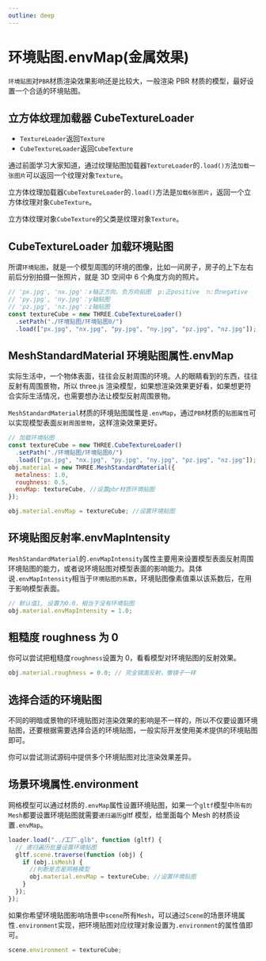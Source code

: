 ```yaml
---
outline: deep
---
```


# 环境贴图.envMap(金属效果)

`环境贴图`对`PBR`材质渲染效果影响还是比较大，一般渲染 PBR 材质的模型，最好设置一个合适的环境贴图。

## 立方体纹理加载器 CubeTextureLoader

- `TextureLoader`返回`Texture`
- `CubeTextureLoader`返回`CubeTexture`

通过前面学习大家知道，通过纹理贴图加载器`TextureLoader`的`.load()方`法`加载一张图片`可以返回一个纹理对象`Texture`。

立方体纹理加载器`CubeTextureLoader`的`.load()`方法是`加载6张图片`，返回一个立方体纹理对象`CubeTexture`。

立方体纹理对象`CubeTexture`的父类是纹理对象`Texture`。

## CubeTextureLoader 加载环境贴图

所谓`环境贴图`，就是一个模型周围的环境的图像，比如一间房子，房子的上下左右前后分别拍摄一张照片，就是 3D 空间中 6 个角度方向的照片。

```js
// 'px.jpg', 'nx.jpg'：x轴正方向、负方向贴图  p:正positive  n:负negative
// 'py.jpg', 'ny.jpg'：y轴贴图
// 'pz.jpg', 'nz.jpg'：z轴贴图
const textureCube = new THREE.CubeTextureLoader()
  .setPath("./环境贴图/环境贴图0/")
  .load(["px.jpg", "nx.jpg", "py.jpg", "ny.jpg", "pz.jpg", "nz.jpg"]);
```

## MeshStandardMaterial 环境贴图属性.envMap

实际生活中，一个物体表面，往往会反射周围的环境。人的眼睛看到的东西，往往反射有周围景物，所以 three.js 渲染模型，如果想渲染效果更好看，如果想更符合实际生活情况，也需要想办法让模型反射周围景物。

`MeshStandardMaterial`材质的环境贴图属性是`.envMap`，通过`PBR`材质的`贴图属性`可以实现模型表面`反射周围景物`，这样渲染效果更好。

```js
// 加载环境贴图
const textureCube = new THREE.CubeTextureLoader()
  .setPath("./环境贴图/环境贴图0/")
  .load(["px.jpg", "nx.jpg", "py.jpg", "ny.jpg", "pz.jpg", "nz.jpg"]);
obj.material = new THREE.MeshStandardMaterial({
  metalness: 1.0,
  roughness: 0.5,
  envMap: textureCube, //设置pbr材质环境贴图
});
```

```js
obj.material.envMap = textureCube; //设置环境贴图
```

## 环境贴图反射率.envMapIntensity

`MeshStandardMaterial`的`.envMapIntensity`属性主要用来设置模型表面反射周围环境贴图的能力，或者说环境贴图对模型表面的影响能力。具体说`.envMapIntensity`相当于`环境贴图的系数`，环境贴图像素值乘以该系数后，在用于影响模型表面。

```js
// 默认值1, 设置为0.0，相当于没有环境贴图
obj.material.envMapIntensity = 1.0;
```

## 粗糙度 roughness 为 0

你可以尝试把粗糙度`roughness`设置为 0，看看模型对环境贴图的反射效果。

```js
obj.material.roughness = 0.0; // 完全镜面反射，像镜子一样
```

## 选择合适的环境贴图

不同的明暗或景物的环境贴图对渲染效果的影响是不一样的，所以不仅要设置环境贴图，还要根据需要选择合适的环境贴图，一般实际开发使用美术提供的环境贴图即可。

你可以尝试测试源码中提供多个环境贴图对比渲染效果差异。

<!-- ## 纹理和渲染器颜色空间一致

```js
// 如果renderer.outputEncoding=THREE.sRGBEncoding;环境贴图需要保持一致
textureCube.encoding = THREE.sRGBEncoding;
``` -->

## 场景环境属性.environment

网格模型可以通过材质的`.envMap`属性设置环境贴图，如果一个`gltf`模型中`所有的Mesh`都要设置环境贴图就需要`递归遍历`gltf 模型，给里面每个 Mesh 的材质设置`.envMap`。

```js
loader.load("../工厂.glb", function (gltf) {
  // 递归遍历批量设置环境贴图
  gltf.scene.traverse(function (obj) {
    if (obj.isMesh) {
      //判断是否是网格模型
      obj.material.envMap = textureCube; //设置环境贴图
    }
  });
});
```

如果你希望环境贴图影响场景中`scene`所有`Mesh`，可以通过`Scene`的场景环境属性`.environment`实现，把环境贴图对应纹理对象设置为`.environment`的属性值即可。

```js
scene.environment = textureCube;
```
